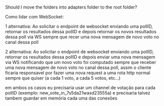 Should I move the folders into adapters folder to the root folder?

Como lidar com WebSocket:

1 alternativa: Ao solicitar o endpoint de websocket enviando uma pollID, retornar
os resultados dessa pollID e depois retornar os novos resultados dessa poll via WS sempre que
recer uma nova mensagem de novo voto no canal dessa poll

2 alternativa: Ao solicitar o endpoint de websocket enviando uma pollID, retornar
os resultados dessa pollID e depois enviar uma nova mensagem via WS notificando que um novo voto foi computado
sempre que receber uma nova mensagem de novo voto no canal dessa poll, assim o cliente ficaria responsavel por fazer
uma nova request a uma rota http normal sempre que quiser (a cada 1 voto, a cada 5 votos, etc...)


em ambos os casos eu precisaria usar um channel de votação para cada pollID (exemplo: new_vote_in_7s5da21wasd23555a)
e precisaria talvez tambem guardar em memória cada uma das conexões